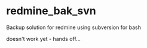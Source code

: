 redmine_bak_svn
===============

Backup solution for redmine using subversion for bash

doesn't work yet - hands off...

